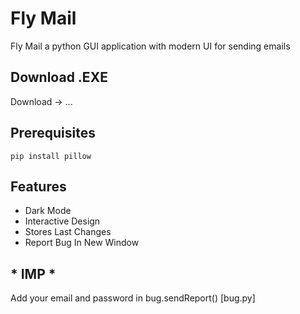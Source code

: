 # Fly Mail

Fly Mail a python GUI application with modern UI for sending emails

## Download .EXE

Download -> ...

## Prerequisites

```
pip install pillow
```

## Features
- Dark Mode
- Interactive Design
- Stores Last Changes
- Report Bug In New Window


## * IMP *
Add your email and password in bug.sendReport() [bug.py]
